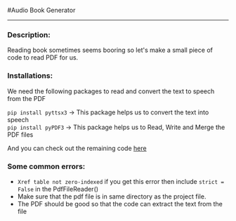 #Audio Book Generator
<hr>

### Description:
Reading book sometimes seems booring so let's make a small piece of code to read PDF for us.                   
### Installations:
We need the following packages to read and convert the text to speech from the PDF

`pip install pyttsx3` -> This package helps us to convert the text into speech<br>
`pip install pyPDF3` -> This package helps us to Read, Write and Merge the PDF files

And you can check out the remaining code <a href="https://github.com/ShyamKumar1/Audio_Book_Generator/blob/main/main.py">here</a> 
### Some common errors:
* `Xref table not zero-indexed` if you get this error then include `strict = False` in the PdfFileReader()
* Make sure that the pdf file is in same directory as the project file.
* The PDF should be good so that the code can extract the text from the file
